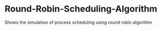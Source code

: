 # Round-Robin-Scheduling-Algorithm
Shows the simulation of process scheduling using round robin algorithm 
